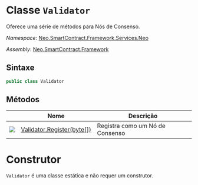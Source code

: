 # Classe `Validator`

Oferece uma série de métodos para Nós de Consenso.

*Namespace*: [Neo.SmartContract.Framework.Services.Neo](../neo.md)

*Assembly*: [Neo.SmartContract.Framework](../../dotnet.md)

## Sintaxe

```c#
public class Validator
```

## Métodos

|                                          | Nome                                       | Descrição          |
| ---------------------------------------- | ---------------------------------------- | ----------- |
| ![](https://i-msdn.sec.s-msft.com/dynimg/IC91302.jpeg) | [Validator.Register(byte[])](Validator/Register.md) | Registra como um Nó de Consenso |


# Construtor

`Validator` é uma classe estática e não requer um construtor.
